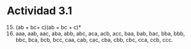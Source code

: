 # Actividad 3.1
15) (ab + bc+ c)(ab + bc + c)*
16) aaa, aab, aac, aba, abb, abc, aca, acb, acc, baa, bab, bac, bba, bbb, bbc, bca, bcb, bcc, caa, cab, cac, cba, cbb, cbc, cca, ccb, ccc.
